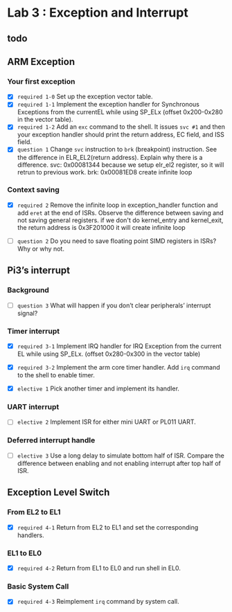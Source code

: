 # Lab 3 : Exception and Interrupt


## todo

## ARM Exception
### Your first exception

- [x] `required 1-0` Set up the exception vector table.
- [x] `required 1-1` Implement the exception handler for Synchronous Exceptions from the currentEL while using SP_ELx (offset 0x200-0x280 in the vector table).
- [x] `required 1-2` Add an `exc` command to the shell. It issues `svc #1` and then your exception handler should print the return address, EC field, and ISS field.
- [x] `question 1` Change `svc` instruction to `brk` (breakpoint) instruction. See the difference in ELR_EL2(return address). Explain why there is a difference.
svc: 0x00081344
because we setup elr_el2 register, so it will retrun to previous work.
brk: 0x00081ED8
create infinite loop

### Context saving
- [x] `required 2` Remove the infinite loop in exception_handler function and add `eret` at the end of ISRs. Observe the difference between saving and not saving general registers.
if we don't do kernel_entry and kernel_exit, the return address is 0x3F201000
it will create infinite loop

- [ ] `question 2` Do you need to save floating point SIMD registers in ISRs? Why or why not.

## Pi3’s interrupt
### Background
- [ ] `question 3` What will happen if you don’t clear peripherals’ interrupt signal?

### Timer interrupt
- [x] `required 3-1` Implement IRQ handler for IRQ Exception from the current EL while using SP_ELx. (offset 0x280-0x300 in the vector table)

- [x] `required 3-2` Implement the arm core timer handler. Add `irq` command to the shell to enable timer.

- [x] `elective 1` Pick another timer and implement its handler.

### UART interrupt

- [ ] `elective 2` Implement ISR for either mini UART or PL011 UART.

### Deferred interrupt handle

- [ ] `elective 3` Use a long delay to simulate bottom half of ISR. Compare the difference between enabling and not enabling interrupt after top half of ISR.

## Exception Level Switch

### From EL2 to EL1

- [x] `required 4-1` Return from EL2 to EL1 and set the corresponding handlers.

### EL1 to EL0

- [x] `required 4-2` Return from EL1 to EL0 and run shell in EL0.

### Basic System Call

- [x] `required 4-3` Reimplement `irq` command by system call.


